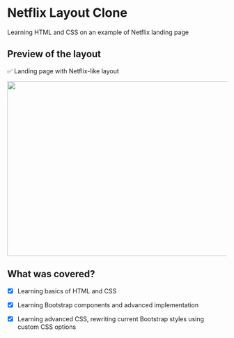 # Netflix Layout Clone

Learning HTML and CSS on an example of Netflix landing page

## Preview of the layout
✅  Landing page with Netflix-like layout



<img width="750" height="400" src="https://user-images.githubusercontent.com/73126133/135456272-ae0616f0-17a5-4219-98c9-8e470e9fef46.png"> 

## What was covered?
- [x] Learning basics of HTML and CSS
- [x] Learning Bootstrap components and advanced implementation
- [x] Learning advanced CSS, rewriting current Bootstrap styles using custom CSS options



